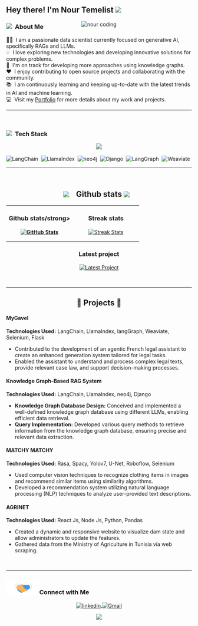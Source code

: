 <img alt src="https://github.com/user-attachments/assets/c23dc9b8-2b46-4fc7-a5a5-e3969e321975"/>
<div>
<h2 align="left"><b></b>Hey there! I'm Nour Temelist </b><img src="https://media.giphy.com/media/hvRJCLFzcasrR4ia7z/giphy.gif" width="35"></h2>
<img alt="nour coding" src='https://github.com/user-attachments/assets/5942f800-fdd1-4a97-b915-cf8cce0832b3' align="right" width="300px"/>
<!--Start Intro--> 
  
### <img src="https://media.giphy.com/media/ObNTw8Uzwy6KQ/giphy.gif" width="30px"> &nbsp;About Me

👨‍💻 &nbsp;I am a passionate data scientist currently focused on generative AI, specifically RAGs and LLMs.\
💡 &nbsp;I love exploring new technologies and developing innovative solutions for complex problems.\
🌱 &nbsp;I'm on track for developing more approaches using knowledge graphs.\
❤ &nbsp;I enjoy contributing to open source projects and collaborating with the community.\
📚 &nbsp;I am continuously learning and keeping up-to-date with the latest trends in AI and machine learning.\
💻 &nbsp;Visit my [Portfolio](https://nourtemelist.github.io/Portfolio/) for more details about my work and projects.
</div>
<!--End Intro-->

---
<br />

<!--Languages and Tools Section-->  
### <img src = "https://media2.giphy.com/media/QssGEmpkyEOhBCb7e1/giphy.gif?cid=ecf05e47a0n3gi1bfqntqmob8g9aid1oyj2wr3ds3mg700bl&rid=giphy.gif" width = 32px>&nbsp; Tech Stack

<p align="center">
<img width="500px" src="https://skillicons.dev/icons?i=python,anaconda,c,css,git,js,docker,elasticsearch,selenium,sklearn,django,flask,tensorflow,react,html,nodejs&perline=8" />

![LangChain](https://img.shields.io/badge/-LangChain-black?style=flat-square&logo=langchain)&nbsp;
![LlamaIndex](https://img.shields.io/badge/-LlamaIndex-black?style=flat-square&logo=llamaindex)&nbsp;
![neo4j](https://img.shields.io/badge/-neo4j-black?style=flat-square&logo=neo4j)&nbsp;
![Django](https://img.shields.io/badge/-Django-black?style=flat-square&logo=django)&nbsp;
![LangGraph](https://img.shields.io/badge/-LangGraph-black?style=flat-square&logo=langgraph)&nbsp;
![Weaviate](https://img.shields.io/badge/-Weaviate-black?style=flat-square&logo=weaviate)&nbsp;

</p>

---
<br />

<!--Github stats Table--> 
  <h2 align="center" style="display: flex; align-items: center; justify-content: center;">
    <img src="https://media.giphy.com/media/iY8CRBdQXODJSCERIr/giphy.gif" width="30" style="vertical-align: middle;"> 
    &nbsp;Github stats&nbsp;
    <img src="https://media.giphy.com/media/iY8CRBdQXODJSCERIr/giphy.gif" width="30" style="vertical-align: middle;">
  </h2>


<table width="100%">
  <tr>
    <td width="50%">
      <h3 align="center"><strong>Github stats/strong></h3>
      <p align="center">
        <a href="https://github.com/NourTemelist">
          <img align="center" src="https://github-readme-stats.vercel.app/api?username=NourTemelist&count_private=true&show_icons=true&theme=nightowl" alt="GitHub Stats" />
        </a>
      </p>
    </td>
    <td width="50%">
      <h3 align="center"><strong>Streak stats</strong></h3>
      <p align="center">
        <a href="https://github.com/NourTemelist">
          <img align="center" src="https://streak-stats.demolab.com?user=NourTemelist&theme=nightowl" alt="Streak Stats" />
        </a>
      </p>
    </td>
  </tr>
  
</table>
<tr>
    <td width="50%">
      <h3 align="center"><strong>Latest project</strong></h3>
      <p align="center">
        <a href="https://github.com/NourTemelist/your-latest-project">
          <img align="center" width="470" src="https://github-readme-stats.vercel.app/api/pin/?username=NourTemelist&repo=your-latest-project&theme=nightowl&show_owner=true" alt="Latest Project" />
        </a>
      </p>
    </td>
  </tr>
<br />

---
<!--Projects--> 
<h2 align="center">🚀 Projects 🚀</h2>


#### MyGavel
**Technologies Used:** LangChain, LlamaIndex, langGraph, Weaviate, Selenium, Flask
- Contributed to the development of an agentic French legal assistant to create an enhanced generation system tailored for legal tasks.
- Enabled the assistant to understand and process complex legal texts, provide relevant case law, and support decision-making processes.

#### Knowledge Graph-Based RAG System
**Technologies Used:** LangChain, LlamaIndex, neo4j, Django
- **Knowledge Graph Database Design:** Conceived and implemented a well-defined knowledge graph database using different LLMs, enabling efficient data retrieval.
- **Query Implementation:** Developed various query methods to retrieve information from the knowledge graph database, ensuring precise and relevant data extraction.

#### MATCHY MATCHY
**Technologies Used:** Rasa, Spacy, Yolov7, U-Net, Roboflow, Selenium
- Used computer vision techniques to recognize clothing items in images and recommend similar items using similarity algorithms.
- Developed a recommendation system utilizing natural language processing (NLP) techniques to analyze user-provided text descriptions.

#### AGRINET
**Technologies Used:** React Js, Node Js, Python, Pandas
- Created a dynamic and responsive website to visualize dam state and allow administrators to update the features.
- Gathered data from the Ministry of Agriculture in Tunisia via web scraping.

<br />

---


### <b><img src="https://github.com/0xAbdulKhalid/0xAbdulKhalid/raw/main/assets/mdImages/handshake.gif" width ="90">Connect with Me </b>

<!--icons and links-->
<p align="center">
  <a href="https://www.linkedin.com/in/your-linkedin-profile" target="blank">
    <img align="center" src="https://www.vectorlogo.zone/logos/linkedin/linkedin-icon.svg"" alt="linkedin" height="50" width="50" /> </a>
    <a href="mailto:nourtemelist@gmail.com" target="blank">
    <img align="center" src="https://seeklogo.com/images/G/gmail-new-2020-logo-32DBE11BB4-seeklogo.com.png" alt="Gmail" height="50" width="65"></a>
 
</p>


<!--Footer-->
<p align="center">
  <img src="https://capsule-render.vercel.app/api?type=waving&color=0:2D9CDB,50:F2994A,100:F2C94C&height=70&section=footer&width="100%"/>
</p>






